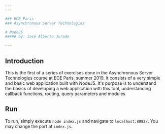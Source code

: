 ```yaml
---
---

### ECE Paris
### Asynchronous Server Technologies

# NodeJS
##### by: José Alberto Jurado

---
```


## Introduction

This is the first of a series of exercises done in the Asynchronous Server Technologies course 
at ECE Paris, summer 2019. It consists of a very simple and basic web application built with NodeJS.
It's purpose is to understand the basics of developing a web application with this tool, understanding 
callback functions, routing, query parameters and modules.

## Run

To run, simply execute `node index.js` and navigate to `localhost:8082/`. You may change the port at
`index.js`.


